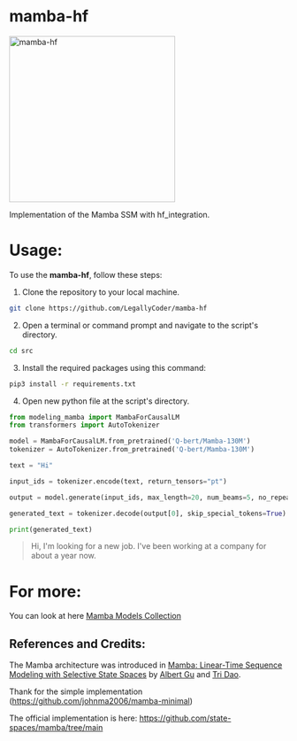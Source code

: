 # mamba-hf
<img src="https://th.bing.com/th/id/OIG.Jp5dA01tOAFcwSp544nv?pid=ImgGn" width="300" height="300" alt="mamba-hf">

Implementation of the Mamba SSM with hf_integration.

# Usage:
To use the **mamba-hf**, follow these steps:

1. Clone the repository to your local machine.
   
```bash
git clone https://github.com/LegallyCoder/mamba-hf
```
2. Open a terminal or command prompt and navigate to the script's directory.
```bash
cd src
```

3. Install the required packages using this command:

```bash
pip3 install -r requirements.txt
```

4. Open new python file at the script's directory.
```python
from modeling_mamba import MambaForCausalLM
from transformers import AutoTokenizer

model = MambaForCausalLM.from_pretrained('Q-bert/Mamba-130M')
tokenizer = AutoTokenizer.from_pretrained('Q-bert/Mamba-130M')

text = "Hi"

input_ids = tokenizer.encode(text, return_tensors="pt")

output = model.generate(input_ids, max_length=20, num_beams=5, no_repeat_ngram_size=2)

generated_text = tokenizer.decode(output[0], skip_special_tokens=True)

print(generated_text)

```
> Hi, I'm looking for a new job. I've been working at a company for about a year now.

# For more:
You can look at here 
[Mamba Models Collection](https://huggingface.co/collections/Q-bert/mamba-65869481595e25821853d20d)
## References and Credits:

The Mamba architecture was introduced in [Mamba: Linear-Time Sequence Modeling with Selective State Spaces](https://arxiv.org/abs/2312.00752) by [Albert Gu](https://twitter.com/_albertgu?lang=en) and [Tri Dao](https://twitter.com/tri_dao?ref_src=twsrc%5Egoogle%7Ctwcamp%5Eserp%7Ctwgr%5Eauthor).

Thank for the simple implementation (https://github.com/johnma2006/mamba-minimal)

The official implementation is here: https://github.com/state-spaces/mamba/tree/main
